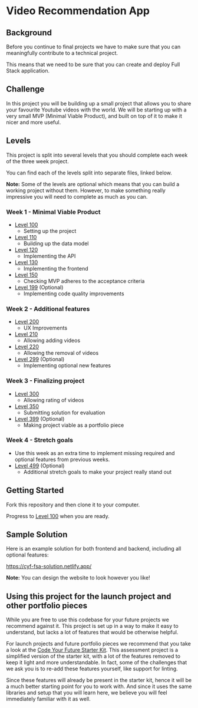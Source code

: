 # Video Recommendation App

## Background

Before you continue to final projects we have to make sure that you can meaningfully contribute to a technical project.

This means that we need to be sure that you can create and deploy Full Stack application.

## Challenge

In this project you will be building up a small project that allows you to share your favourite Youtube videos with the world. We will be starting up with a very small MVP (Minimal Viable Product), and built on top of it to make it nicer and more useful.

## Levels

This project is split into several levels that you should complete each week of the three week project.

You can find each of the levels split into separate files, linked below.

**Note:** Some of the levels are optional which means that you can build a working project without them. However, to make something really impressive you will need to complete as much as you can.

### Week 1 - Minimal Viable Product

- [Level 100](./exercises/100.md)
  - Setting up the project
- [Level 110](./exercises/110.md)
  - Building up the data model
- [Level 120](./exercises/120.md)
  - Implementing the API
- [Level 130](./exercises/130.md)
  - Implementing the frontend
- [Level 150](./exercises/150.md)
  - Checking MVP adheres to the acceptance criteria
- [Level 199](./exercises/199.md) (Optional)
  - Implementing code quality improvements

### Week 2 - Additional features

- [Level 200](./exercises/200.md)
  - UX Improvements
- [Level 210](./exercises/210.md)
  - Allowing adding videos
- [Level 220](./exercises/220.md)
  - Allowing the removal of videos
- [Level 299](./exercises/299.md) (Optional)
  - Implementing optional new features

### Week 3 - Finalizing project

- [Level 300](./exercises/300.md)
  - Allowing rating of videos
- [Level 350](./exercises/350.md)
  - Submitting solution for evaluation
- [Level 399](./exercises/399.md) (Optional)
  - Making project viable as a portfolio piece

### Week 4 - Stretch goals

- Use this week as an extra time to implement missing required and optional features from previous weeks.
- [Level 499](./exercises/499.md) (Optional)
  - Additional stretch goals to make your project really stand out

## Getting Started

Fork this repository and then clone it to your computer.

Progress to [Level 100](./exercises/100.md) when you are ready.

## Sample Solution

Here is an example solution for both frontend and backend, including all optional features:

https://cyf-fsa-solution.netlify.app/

**Note:** You can design the website to look however you like!

## Using this project for the launch project and other portfolio pieces

While you are free to use this codebase for your future projects we recommend against it. This project is set up in a way to make it easy to understand, but lacks a lot of features that would be otherwise helpful.

For launch projects and future portfolio pieces we recommend that you take a look at the [Code Your Future Starter Kit](https://github.com/CodeYourFuture/cyf-final-project-starter-kit). This assessment project is a simplified version of the starter kit, with a lot of the features removed to keep it light and more understandable. In fact, some of the challenges that we ask you is to re-add these features yourself, like support for linting.

Since these features will already be present in the starter kit, hence it will be a much better starting point for you to work with. And since it uses the same libraries and setup that you will learn here, we believe you will feel immediately familiar with it as well.
